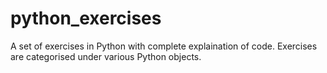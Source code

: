 # python_exercises
A set of exercises in Python with complete explaination of code. Exercises are categorised under various Python objects.
